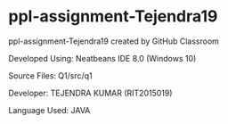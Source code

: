 # ppl-assignment-Tejendra19
ppl-assignment-Tejendra19 created by GitHub Classroom


Developed Using:
        Neatbeans IDE 8.0 (Windows 10)
       
Source Files:
        Q1/src/q1
        
Developer:
        TEJENDRA KUMAR (RIT2015019)
        
Language Used:
        JAVA
